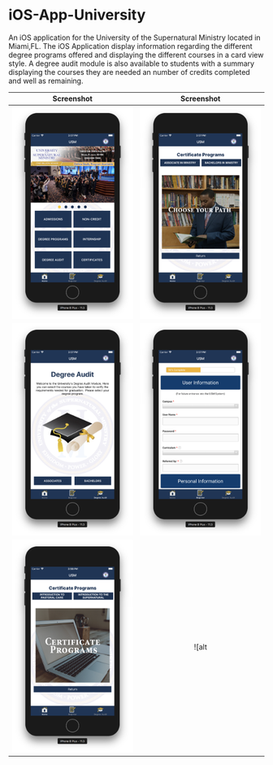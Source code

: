 # iOS-App-University
An iOS application for the University of the Supernatural Ministry located in Miami,FL. The iOS Application display information regarding the different degree programs offered and displaying the different courses in a card view style. A degree audit module is also available to students with a summary displaying the courses they are needed an number of credits completed and well as remaining.

Screenshot             |  Screenshot
:-------------------------:|:-------------------------:
![alt text](https://github.com/cristian-custodio/iOS-App-University/blob/master/Screenshots/ScreenShot1.png) |  ![alt text](https://github.com/cristian-custodio/iOS-App-University/blob/master/Screenshots/ScreenShot2.png)
![alt text](https://github.com/cristian-custodio/iOS-App-University/blob/master/Screenshots/ScreenShot3.png) |  ![alt text](https://github.com/cristian-custodio/iOS-App-University/blob/master/Screenshots/ScreenShot4.png)
![alt text](https://github.com/cristian-custodio/iOS-App-University/blob/master/Screenshots/ScreenShot5.png) |  ![alt 

